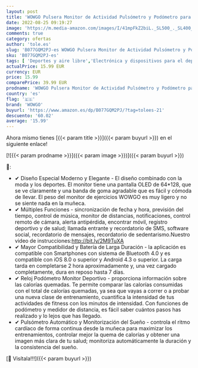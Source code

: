 ```yaml
---
layout: post
title: 'WOWGO Pulsera Monitor de Actividad Pulsómetro y Podómetro para Mujeres Impermeable IP67  con Bluetooth Contador de Pasos y Monitor de Sueño para Smartphones con Android e iOS: iPhone  Samsung'
date: 2022-08-25 09:19:27
image: 'https://m.media-amazon.com/images/I/41mpFkZ2biL._SL500_._SL400_.jpg'
comments: true
category: ofertas
author: 'tole.es'
slug: 'B077GQM2PJ-es WOWGO Pulsera Monitor de Actividad Pulsómetro y Podómetro...'
sku: 'B077GQM2PJ-es'
tags: [ 'Deportes y aire libre','Electrónica y dispositivos para el deporte','Monitores de actividad','iphone','wowgo','🇪🇸', ]
actualPrice: 15.99 EUR
currency: EUR
price: 15.99
comparePrice: 39.99 EUR
prodname: 'WOWGO Pulsera Monitor de Actividad Pulsómetro y Podómetro para Mujeres Impermeable IP67  con Bluetooth Contador de Pasos y Monitor de Sueño para Smartphones con Android e iOS: iPhone  Samsung'
country: 'es'
flag: '🇪🇸'
brand: 'WOWGO'
buyurl: 'https://www.amazon.es/dp/B077GQM2PJ/?tag=tolees-21'
descuento: '60.02'
average: '15.99'
---
```


Ahora mismo tienes [{{< param title >}}]({{< param buyurl >}}) en el siguiente enlace!

[![{{< param prodname >}}]({{< param image >}})]({{< param buyurl >}})

🔎:

- ✔ Diseño Especial Moderno y Elegante - El diseño combinado con la moda y los deportes. El monitor tiene una pantalla OLED de 64*128, que se ve claramente y una banda de goma agradable que es fácil y cómoda de llevar. El peso del monitor de ejercicios WOWGO es muy ligero y no se siente nada en la muñeca.
- ✔ Múltiples Funciones - sincronización de fecha y hora, previsión del tiempo, control de música, monitor de distancias, notificaciones, control remoto de cámara, alerta antipérdida, encontrar móvil, registro deportivo y de salud; llamada entrante y recordatorio de SMS, software social, recordatorio de mensajes, recordatorio de sedentarismo.Nuestro video de instrucciones:http://bit.ly/2M9TuXA
- ✔ Mayor Compatibilidad y Batería de Larga Duración - la aplicación es compatible con Smartphones con sistema de Bluetooth 4.0 y es compatible con iOS 8.0 o superior y Android 4.3 o superior. La carga tarda en completarse 2 hora aproximadamente y, una vez cargado completamente, dura en reposo hasta 7 días.
- ✔ Reloj Podómetro Monitor Deportivo - proporciona información sobre las calorías quemadas. Te permite comparar las calorías consumidas con el total de calorías quemadas, ya sea que vayas a correr o a probar una nueva clase de entrenamiento, cuantifica la intensidad de tus actividades de fitness con los minutos de intensidad. Con funciones de podómetro y medidor de distancia, es fácil saber cuántos pasos has realizado y lo lejos que has llegado.
- ✔ Pulsómetro Automático y Monitorización del Sueño - controla el ritmo cardíaco de forma continua desde la muñeca para maximizar los entrenamientos, controlar mejor la quema de calorías y obtener una imagen más clara de tu salud; monitoriza automáticamente la duración y la consistencia del sueño.

[🛒 Visítala!!!]({{< param buyurl >}})
